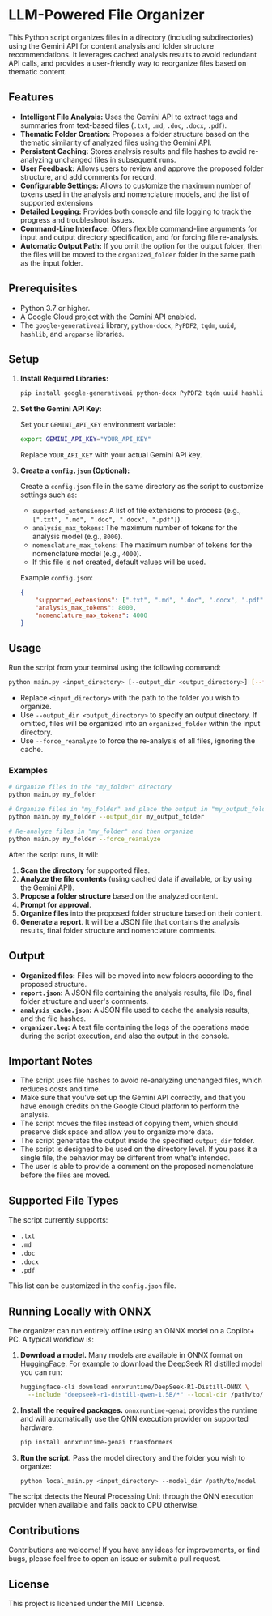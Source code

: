 # LLM-Powered File Organizer

This Python script organizes files in a directory (including subdirectories) using the Gemini API for content analysis and folder structure recommendations. It leverages cached analysis results to avoid redundant API calls, and provides a user-friendly way to reorganize files based on thematic content.

## Features

*   **Intelligent File Analysis:** Uses the Gemini API to extract tags and summaries from text-based files (`.txt`, `.md`, `.doc`, `.docx`, `.pdf`).
*   **Thematic Folder Creation:** Proposes a folder structure based on the thematic similarity of analyzed files using the Gemini API.
*   **Persistent Caching:** Stores analysis results and file hashes to avoid re-analyzing unchanged files in subsequent runs.
*   **User Feedback:** Allows users to review and approve the proposed folder structure, and add comments for record.
*   **Configurable Settings:** Allows to customize the maximum number of tokens used in the analysis and nomenclature models, and the list of supported extensions
*   **Detailed Logging:** Provides both console and file logging to track the progress and troubleshoot issues.
*   **Command-Line Interface:** Offers flexible command-line arguments for input and output directory specification, and for forcing file re-analysis.
*  **Automatic Output Path:** If you omit the option for the output folder, then the files will be moved to the `organized_folder` folder in the same path as the input folder.

## Prerequisites

*   Python 3.7 or higher.
*   A Google Cloud project with the Gemini API enabled.
*   The `google-generativeai` library, `python-docx`, `PyPDF2`, `tqdm`, `uuid`, `hashlib`, and `argparse` libraries.

## Setup

1.  **Install Required Libraries:**

    ```bash
    pip install google-generativeai python-docx PyPDF2 tqdm uuid hashlib argparse
    ```

2.  **Set the Gemini API Key:**

    Set your `GEMINI_API_KEY` environment variable:

    ```bash
    export GEMINI_API_KEY="YOUR_API_KEY"
    ```

    Replace `YOUR_API_KEY` with your actual Gemini API key.

3.  **Create a `config.json` (Optional):**

    Create a `config.json` file in the same directory as the script to customize settings such as:
    *   `supported_extensions`: A list of file extensions to process (e.g., `[".txt", ".md", ".doc", ".docx", ".pdf"]`).
    *    `analysis_max_tokens`: The maximum number of tokens for the analysis model (e.g., `8000`).
    *    `nomenclature_max_tokens`: The maximum number of tokens for the nomenclature model (e.g., `4000`).
    *   If this file is not created, default values will be used.

    Example `config.json`:

    ```json
    {
        "supported_extensions": [".txt", ".md", ".doc", ".docx", ".pdf"],
        "analysis_max_tokens": 8000,
        "nomenclature_max_tokens": 4000
    }
    ```

## Usage

Run the script from your terminal using the following command:

```bash
python main.py <input_directory> [--output_dir <output_directory>] [--force_reanalyze]
```

*   Replace `<input_directory>` with the path to the folder you wish to organize.
*   Use `--output_dir <output_directory>` to specify an output directory. If omitted, files will be organized into an `organized_folder` within the input directory.
*   Use `--force_reanalyze` to force the re-analysis of all files, ignoring the cache.

### Examples

```bash
# Organize files in the "my_folder" directory
python main.py my_folder

# Organize files in "my_folder" and place the output in "my_output_folder"
python main.py my_folder --output_dir my_output_folder

# Re-analyze files in "my_folder" and then organize
python main.py my_folder --force_reanalyze
```

After the script runs, it will:

1.  **Scan the directory** for supported files.
2.  **Analyze the file contents** (using cached data if available, or by using the Gemini API).
3.  **Propose a folder structure** based on the analyzed content.
4.  **Prompt for approval**.
5.  **Organize files** into the proposed folder structure based on their content.
6. **Generate a report**. It will be a JSON file that contains the analysis results, final folder structure and nomenclature comments.

## Output

*   **Organized files:** Files will be moved into new folders according to the proposed structure.
*   **`report.json`:** A JSON file containing the analysis results, file IDs, final folder structure and user's comments.
*   **`analysis_cache.json`:** A JSON file used to cache the analysis results, and the file hashes.
*   **`organizer.log`:** A text file containing the logs of the operations made during the script execution, and also the output in the console.

## Important Notes

*   The script uses file hashes to avoid re-analyzing unchanged files, which reduces costs and time.
*   Make sure that you've set up the Gemini API correctly, and that you have enough credits on the Google Cloud platform to perform the analysis.
*   The script moves the files instead of copying them, which should preserve disk space and allow you to organize more data.
*   The script generates the output inside the specified `output_dir` folder.
*   The script is designed to be used on the directory level. If you pass it a single file, the behavior may be different from what's intended.
*   The user is able to provide a comment on the proposed nomenclature before the files are moved.

## Supported File Types

The script currently supports:

*   `.txt`
*   `.md`
*   `.doc`
*   `.docx`
*   `.pdf`

This list can be customized in the `config.json` file.

## Running Locally with ONNX

The organizer can run entirely offline using an ONNX model on a Copilot+ PC. A
typical workflow is:

1. **Download a model.** Many models are available in ONNX format on
   [HuggingFace](https://huggingface.co). For example to download the DeepSeek
   R1 distilled model you can run:

   ```bash
   huggingface-cli download onnxruntime/DeepSeek-R1-Distill-ONNX \
     --include "deepseek-r1-distill-qwen-1.5B/*" --local-dir /path/to/model
   ```

2. **Install the required packages.** `onnxruntime-genai` provides the runtime
   and will automatically use the QNN execution provider on supported hardware.

   ```bash
   pip install onnxruntime-genai transformers
   ```

3. **Run the script.** Pass the model directory and the folder you wish to
   organize:

   ```bash
   python local_main.py <input_directory> --model_dir /path/to/model
   ```

The script detects the Neural Processing Unit through the QNN execution
provider when available and falls back to CPU otherwise.

## Contributions

Contributions are welcome! If you have any ideas for improvements, or find bugs, please feel free to open an issue or submit a pull request.

## License

This project is licensed under the MIT License.
